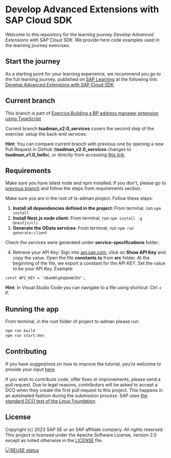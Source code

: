 # Develop Advanced Extensions with SAP Cloud SDK

Welcome to this repository for the learning journey _Develop Advanced Extensions with SAP Cloud SDK_. We provide here code examples used in the learning journey exercises.

## Start the journey

As a starting point for your learning experience, we recommend you go to the full learning journey, published on [SAP Learning](https://learning.sap.com) at the following link: [Develop Advanced Extensions with SAP Cloud SDK](https://learning.sap.com/learning-journey/develop-advanced-extensions-with-sap-cloud-sdk).

## Current branch

This branch is part of [Exercice:Building a BP address manager extension using TypeScript](https://learning.sap.com/learning-journey/develop-advanced-extensions-with-sap-cloud-sdk/exercise-building-a-bp-address-manager-extension-using-typescript_a3b13216-a20d-407c-9469-157628546623)

Current branch **tsadman_v2.0_services** covers the second step of the exercise: setup the back-end services.

**Hint**: You can compare current branch with previous one by opening a new Pull Request in GitHub (**tsadman_v2.0_services** changes to **tsadman_v1.0_hello**), or directly from accessing [this link](https://github.com/SAP-samples/cloud-sdk-learning-journey/compare/tsadman_v1.0_hello...tsadman_v2.0_services?expand=1).

## Requirements

Make sure you have latest node and npm installed. If you don't, please go to [previous branch](https://github.com/SAP-samples/cloud-sdk-learning-journey/tree/tsadman_v1.0_hello) and follow the steps from requirements section.

Make sure you are in the root of ts-adman project. Follow these steps:

1. **Install all dependencies defined in the project**: From terminal, run `npm install`
2. **Install Nest.js node client**: From terminal, run `npm install -g @nestjs/cli`
3. **Generate the OData services**: From terminal, run `npm run generate:client`

Check the services were generated under **service-specifications** folder.

4. Retrieve your API Key: Sign into [api.sap.com](https://api.sap.com/api/API_BUSINESS_PARTNER/overview), click on **Show API Key** and copy the value.
   Open the file **constants.ts** from **src** folder. At the beginning of the file, we export a constant for the API KEY. Set the value to be your API Key. Example:

```
const API_KEY = 'G6aeNlgXqQembSEV';
```

**Hint**: In Visual Studio Code you can navigate to a file using shortcut: Ctrl + P.

## Running the app

From terminal, in the root folder of project ts-adman please run:

```sh
npm run build
npm run start:dev
```

## Contributing

If you have suggestions on how to improve the tutorial, you're welcome to provide your input [here](https://github.com/SAP-samples/cloud-sdk-learning-journey/issues).

If you wish to contribute code, offer fixes or improvements, please send a pull request. Due to legal reasons, contributors will be asked to accept a DCO when they create the first pull request to this project. This happens in an automated fashion during the submission process. SAP uses [the standard DCO text of the Linux Foundation](https://developercertificate.org/).

## License

Copyright (c) 2023 SAP SE or an SAP affiliate company. All rights reserved. This project is licensed under the Apache Software License, version 2.0 except as noted otherwise in the [LICENSE](LICENSE) file.

[![REUSE status](https://api.reuse.software/badge/github.com/SAP-samples/cloud-sdk-learning-journey)](https://api.reuse.software/info/github.com/SAP-samples/cloud-sdk-learning-journey)
